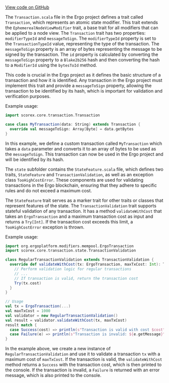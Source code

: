 [View code on GitHub](https://github.com/ergoplatform/ergo/.autodoc/docs/json/src/main/scala/scorex/core/transaction)

The `Transaction.scala` file in the Ergo project defines a trait called `Transaction`, which represents an atomic state modifier. This trait extends the `EphemerealNodeViewModifier` trait, a base trait for all modifiers that can be applied to a node view. The `Transaction` trait has two properties: `modifierTypeId` and `messageToSign`. The `modifierTypeId` property is set to the `TransactionTypeId` value, representing the type of the transaction. The `messageToSign` property is an array of bytes representing the message to be signed by the transaction. The `id` property is calculated by converting the `messageToSign` property to a `Blake2b256` hash and then converting the hash to a `ModifierId` using the `bytesToId` method.

This code is crucial in the Ergo project as it defines the basic structure of a transaction and how it is identified. Any transaction in the Ergo project must implement this trait and provide a `messageToSign` property, allowing the transaction to be identified by its hash, which is important for validation and verification purposes.

Example usage:

```scala
import scorex.core.transaction.Transaction

case class MyTransaction(data: String) extends Transaction {
  override val messageToSign: Array[Byte] = data.getBytes
}
```

In this example, we define a custom transaction called `MyTransaction` which takes a `data` parameter and converts it to an array of bytes to be used as the `messageToSign`. This transaction can now be used in the Ergo project and will be identified by its hash.

The `state` subfolder contains the `StateFeature.scala` file, which defines two traits, `StateFeature` and `TransactionValidation`, as well as an exception class `TooHighCostError`. These components are used for validating transactions in the Ergo blockchain, ensuring that they adhere to specific rules and do not exceed a maximum cost.

The `StateFeature` trait serves as a marker trait for other traits or classes that represent features of the state. The `TransactionValidation` trait supports stateful validation of any transaction. It has a method `validateWithCost` that takes an `ErgoTransaction` and a maximum transaction cost as input and returns a `Try[Int]`. If the transaction cost exceeds this limit, a `TooHighCostError` exception is thrown.

Example usage:

```scala
import org.ergoplatform.modifiers.mempool.ErgoTransaction
import scorex.core.transaction.state.TransactionValidation

class RegularTransactionValidation extends TransactionValidation {
  override def validateWithCost(tx: ErgoTransaction, maxTxCost: Int): Try[Int] = {
    // Perform validation logic for regular transactions
    // ...
    // If transaction is valid, return the transaction cost
    Try(tx.cost)
  }
}

// Usage
val tx = ErgoTransaction(...)
val maxTxCost = 1000
val validator = new RegularTransactionValidation()
val result = validator.validateWithCost(tx, maxTxCost)
result match {
  case Success(cost) => println(s"Transaction is valid with cost $cost")
  case Failure(e) => println(s"Transaction is invalid: ${e.getMessage}")
}
```

In the example above, we create a new instance of `RegularTransactionValidation` and use it to validate a transaction `tx` with a maximum cost of `maxTxCost`. If the transaction is valid, the `validateWithCost` method returns a `Success` with the transaction cost, which is then printed to the console. If the transaction is invalid, a `Failure` is returned with an error message, which is also printed to the console.
